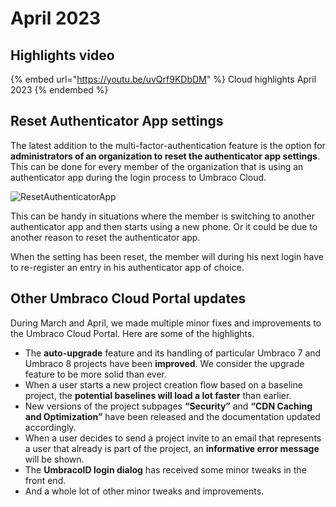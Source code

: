 # April 2023

## Highlights video

{% embed url="https://youtu.be/uvQrf9KDbDM" %}
Cloud highlights April 2023
{% endembed %}

## Reset Authenticator App settings

The latest addition to the multi-factor-authentication feature is the option for **administrators of an organization to reset the authenticator app settings**. This can be done for every member of the organization that is using an authenticator app during the login process to Umbraco Cloud.

![ResetAuthenticatorApp](../../images/ResetAuthenticatorApp.gif)

This can be handy in situations where the member is switching to another authenticator app and then starts using a new phone. Or it could be due to another reason to reset the authenticator app.

When the setting has been reset, the member will during his next login have to re-register an entry in his authenticator app of choice.

## Other Umbraco Cloud Portal updates

During March and April, we made multiple minor fixes and improvements to the Umbraco Cloud Portal. Here are some of the highlights.

* The **auto-upgrade** feature and its handling of particular Umbraco 7 and Umbraco 8 projects have been **improved**. We consider the upgrade feature to be more solid than ever.
* When a user starts a new project creation flow based on a baseline project, the **potential baselines will load a lot faster** than earlier.
* New versions of the project subpages **“Security”** and **“CDN Caching and Optimization”** have been released and the documentation updated accordingly.
* When a user decides to send a project invite to an email that represents a user that already is part of the project, an **informative error message** will be shown.
* The **UmbracoID login dialog** has received some minor tweaks in the front end.
* And a whole lot of other minor tweaks and improvements.
